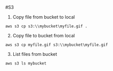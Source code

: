 #S3

1. Copy file from bucket to local

```shell
aws s3 cp s3:\\mybucket\myfile.gif .
```

2. Copy file to bucket from local

```shell
aws s3 cp myfile.gif s3:\\mybucket\myfile.gif
```

3. List files from bucket

```shell
aws s3 ls mybucket
```

